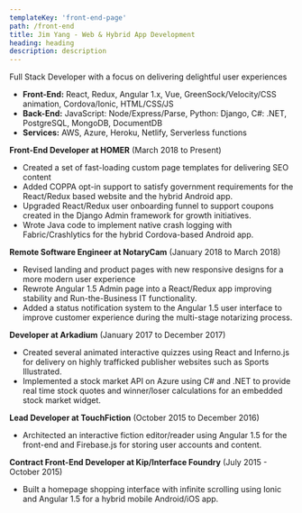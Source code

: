 ```yaml
---
templateKey: 'front-end-page'
path: /front-end
title: Jim Yang - Web & Hybrid App Development
heading: heading
description: description
---
```


Full Stack Developer with a focus on delivering delightful user experiences

  * **Front-End:** React, Redux, Angular 1.x, Vue, GreenSock/Velocity/CSS animation, Cordova/Ionic, HTML/CSS/JS
  * **Back-End:** JavaScript: Node/Express/Parse, Python: Django, C#: .NET, PostgreSQL, MongoDB, DocumentDB
  * **Services:** AWS, Azure, Heroku, Netlify, Serverless functions

**Front-End Developer at HOMER** (March 2018 to Present)
* Created a set of fast-loading custom page templates for delivering SEO content
* Added COPPA opt-in support to satisfy government requirements for the React/Redux based website and the hybrid Android app.
* Upgraded React/Redux user onboarding funnel to support coupons created in the Django Admin framework for growth initiatives.
* Wrote Java code to implement native crash logging with Fabric/Crashlytics for the hybrid Cordova-based Android app.

**Remote Software Engineer at NotaryCam** (January 2018 to March 2018)
* Revised landing and product pages with new responsive designs for a more modern user experience
* Rewrote Angular 1.5 Admin page into a React/Redux app improving stability and Run-the-Business IT functionality.
* Added a status notification system to the Angular 1.5 user interface to improve customer experience during the multi-stage notarizing process.

**Developer at Arkadium** (January 2017 to December 2017)
* Created several animated interactive quizzes using React and Inferno.js for delivery on highly trafficked publisher websites such as Sports Illustrated.
* Implemented a stock market API on Azure using C# and .NET to provide real time stock quotes and winner/loser calculations for an embedded stock market widget.

**Lead Developer at TouchFiction** (October 2015 to December 2016)
* Architected an interactive fiction editor/reader using Angular 1.5 for the front-end and Firebase.js for storing user accounts and content.

**Contract Front-End Developer at Kip/Interface Foundry** (July 2015 - October 2015)
* Built a homepage shopping interface with infinite scrolling using Ionic and Angular 1.5 for a hybrid mobile Android/iOS app.
